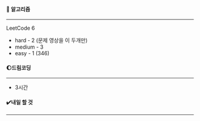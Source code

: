 #### 📖 알고리즘

------

LeetCode 6

* hard - 2 (문제 영상을 이 두개만)
*  medium - 3
* easy - 1 (346)

#### :moon:드림코딩

---

* 3시간

  

#### ✔️내일 할 것

------

